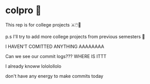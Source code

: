 # colpro 🔬

This rep is for college projects ⚔️🖱️💾

p.s I'll try to add more college projects from previous semesters 🌝


I HAVEN'T COMITTED ANYTHING AAAAAAAA 

Can we see our commit logs??? WHERE IS ITTT


I already knoww lololollolo


don't have any energy to make commits today 
